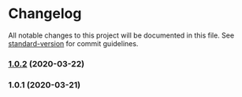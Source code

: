 # Changelog

All notable changes to this project will be documented in this file. See [standard-version](https://github.com/conventional-changelog/standard-version) for commit guidelines.

### [1.0.2](https://github.com/pirony/particles.js-es/compare/v1.0.1...v1.0.2) (2020-03-22)

### 1.0.1 (2020-03-21)
